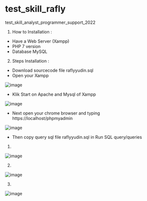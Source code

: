 # test_skill_rafly
test_skill_analyst_programmer_support_2022

1. How to Installation : 

- Have a Web Server (Xampp)
- PHP 7 version
- Database MySQL

2. Steps Installation :

- Download sourcecode file raflyyudin.sql
- Open your Xampp
 
![image](https://user-images.githubusercontent.com/104190242/164649549-b61e42e8-71d5-4eed-b303-ec86f61e42df.png)

- Klik Start on Apache and Mysql of Xampp
 
![image](https://user-images.githubusercontent.com/104190242/164649719-d3b114bf-617b-4974-8225-42819258ddbe.png)

- Next open your chrome browser and typing https://localhost/phpmyadmin
 
![image](https://user-images.githubusercontent.com/104190242/164650000-13a14e26-7078-4030-b708-75f0b0a590c2.png)

- Then copy query sql file raflyyudin.sql in Run SQL query/queries

1.

![image](https://user-images.githubusercontent.com/104190242/164651698-1aa35102-05ea-43ea-aa02-10b53e8234cf.png)

2.

![image](https://user-images.githubusercontent.com/104190242/164651794-f7e9b3c9-bf21-4ebb-9df9-df255a4ab201.png)

3.

![image](https://user-images.githubusercontent.com/104190242/164651862-50615721-93d6-4e8a-a266-ed8063a4a421.png)


